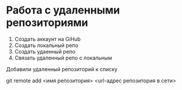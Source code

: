 # Работа с удаленными репозиториями
1. Создать аккаунт на GiHub
2. Создать локальный репо
3. Создать удаенный репо
4. Связать удаленный репо с локальным

Добавили удаленный репозиторий к списку

git remote add <имя репозитория> <url-адрес репозитория  в сети>

